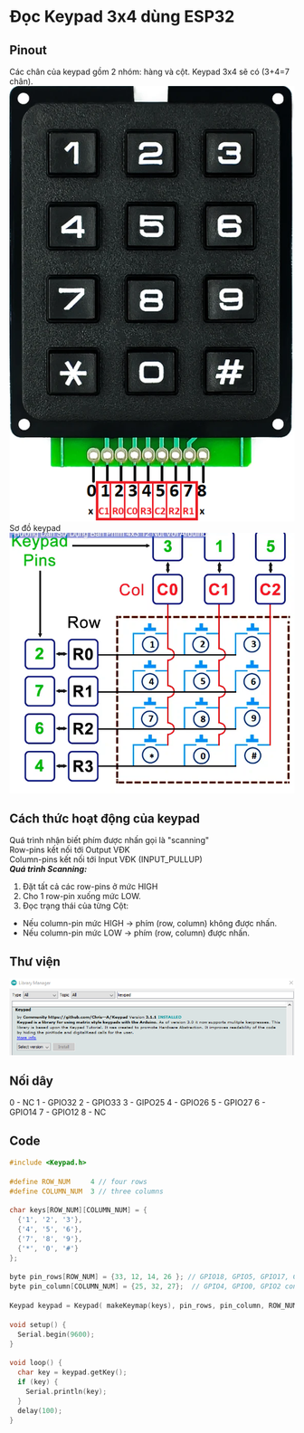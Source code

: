 # Đọc Keypad 3x4 dùng ESP32
## Pinout
Các chân của keypad gồm 2 nhóm: hàng và cột.
Keypad 3x4 sẽ có (3+4=7 chân).
![keypad3x4](img/keypapd3x4.png)
Sơ đồ keypad
![sodo](img/sodo.png)
## Cách thức hoạt động của keypad
Quá trình nhận biết phím được nhấn gọi là "scanning"  
Row-pins kết nối tới Output VĐK  
Column-pins kết nối tới Input VĐK (INPUT_PULLUP)  
***Quá trình Scanning:***
1. Đặt tất cả các row-pins ở mức HIGH
2. Cho 1 row-pin xuống mức LOW.
3. Đọc trạng thái của từng Cột:
- Nếu column-pin mức HIGH → phím (row, column) không được nhấn.
- Nếu column-pin mức LOW → phím (row, column) được nhấn.
## Thư viện
![lib](img/lib.png)
## Nối dây
0 - NC
1 - GPIO32
2 - GPIO33
3 - GIPO25
4 - GPIO26
5 - GPIO27
6 - GPIO14
7 - GPIO12
8 - NC
## Code
```c
#include <Keypad.h>

#define ROW_NUM     4 // four rows
#define COLUMN_NUM  3 // three columns

char keys[ROW_NUM][COLUMN_NUM] = {
  {'1', '2', '3'},
  {'4', '5', '6'},
  {'7', '8', '9'},
  {'*', '0', '#'}
};

byte pin_rows[ROW_NUM] = {33, 12, 14, 26 }; // GPIO18, GPIO5, GPIO17, GPIO16 connect to the row pins
byte pin_column[COLUMN_NUM] = {25, 32, 27};  // GPIO4, GPIO0, GPIO2 connect to the column pins

Keypad keypad = Keypad( makeKeymap(keys), pin_rows, pin_column, ROW_NUM, COLUMN_NUM );

void setup() {
  Serial.begin(9600);
}

void loop() {
  char key = keypad.getKey();
  if (key) {
    Serial.println(key);
  }
  delay(100);
}
```